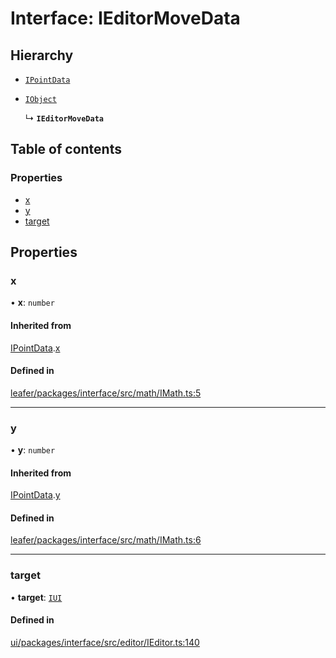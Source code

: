 # Interface: IEditorMoveData

## Hierarchy

- [`IPointData`](IPointData.md)

- [`IObject`](IObject.md)

  ↳ **`IEditorMoveData`**

## Table of contents

### Properties

- [x](IEditorMoveData.md#x)
- [y](IEditorMoveData.md#y)
- [target](IEditorMoveData.md#target)

## Properties

### x

• **x**: `number`

#### Inherited from

[IPointData](IPointData.md).[x](IPointData.md#x)

#### Defined in

[leafer/packages/interface/src/math/IMath.ts:5](https://github.com/leaferjs/leafer/blob/985f85e/packages/interface/src/math/IMath.ts#L5)

___

### y

• **y**: `number`

#### Inherited from

[IPointData](IPointData.md).[y](IPointData.md#y)

#### Defined in

[leafer/packages/interface/src/math/IMath.ts:6](https://github.com/leaferjs/leafer/blob/985f85e/packages/interface/src/math/IMath.ts#L6)

___

### target

• **target**: [`IUI`](IUI.md)

#### Defined in

[ui/packages/interface/src/editor/IEditor.ts:140](https://github.com/leaferjs/leafer-ui/blob/5313537/packages/interface/src/editor/IEditor.ts#L140)
